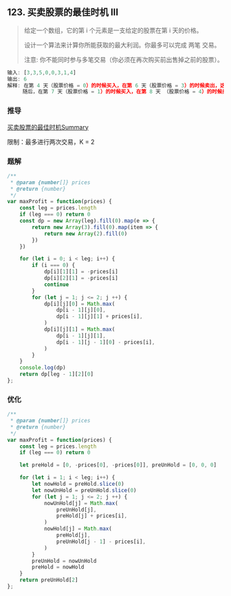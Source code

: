 ## 123. 买卖股票的最佳时机 III

> 给定一个数组，它的第 i 个元素是一支给定的股票在第 i 天的价格。
>
> 设计一个算法来计算你所能获取的最大利润。你最多可以完成 两笔 交易。
>
> 注意: 你不能同时参与多笔交易（你必须在再次购买前出售掉之前的股票）。
```js
输入: [3,3,5,0,0,3,1,4]
输出: 6
解释: 在第 4 天（股票价格 = 0）的时候买入，在第 6 天（股票价格 = 3）的时候卖出，这笔交易所能获得利润 = 3-0 = 3 。
     随后，在第 7 天（股票价格 = 1）的时候买入，在第 8 天 （股票价格 = 4）的时候卖出，这笔交易所能获得利润 = 4-1 = 3 。
```

### 推导
[买卖股票的最佳时机Summary](https://github.com/XyyF/elfin-algorithm/blob/master/summary/best-time-to-buy-and-sell-stock.md)

限制：最多进行两次交易，K = 2

### 题解
```js
/**
 * @param {number[]} prices
 * @return {number}
 */
var maxProfit = function(prices) {
    const leg = prices.length
    if (leg === 0) return 0
    const dp = new Array(leg).fill(0).map(e => {
        return new Array(3).fill(0).map(item => {
            return new Array(2).fill(0)
        })
    })

    for (let i = 0; i < leg; i++) {
        if (i === 0) {
            dp[i][1][1] = -prices[i]
            dp[i][2][1] = -prices[i]
            continue
        }
        for (let j = 1; j <= 2; j ++) {
            dp[i][j][0] = Math.max(
                dp[i - 1][j][0],
                dp[i - 1][j][1] + prices[i],
            )
            dp[i][j][1] = Math.max(
                dp[i - 1][j][1],
                dp[i - 1][j - 1][0] - prices[i],
            )
        }
    }
    console.log(dp)
    return dp[leg - 1][2][0]
};
```

### 优化
```js
/**
 * @param {number[]} prices
 * @return {number}
 */
var maxProfit = function(prices) {
    const leg = prices.length
    if (leg === 0) return 0

    let preHold = [0, -prices[0], -prices[0]], preUnHold = [0, 0, 0]

    for (let i = 1; i < leg; i++) {
        let nowHold = preHold.slice(0)
        let nowUnHold = preUnHold.slice(0)
        for (let j = 1; j <= 2; j ++) {
            nowUnHold[j] = Math.max(
                preUnHold[j],
                preHold[j] + prices[i],
            )
            nowHold[j] = Math.max(
                preHold[j],
                preUnHold[j - 1] - prices[i],
            )
        }
        preUnHold = nowUnHold
        preHold = nowHold
    }
    return preUnHold[2]
};
```